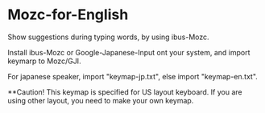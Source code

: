 # Mozc-for-English

Show suggestions during typing words, by using ibus-Mozc.

Install ibus-Mozc or Google-Japanese-Input ont your system, and import keymarp to Mozc/GJI.

For japanese speaker, import "keymap-jp.txt", else import "keymap-en.txt".

**Caution! This keymap is specified for US layout keyboard. If you are using other layout, you need to make your own keymap.
